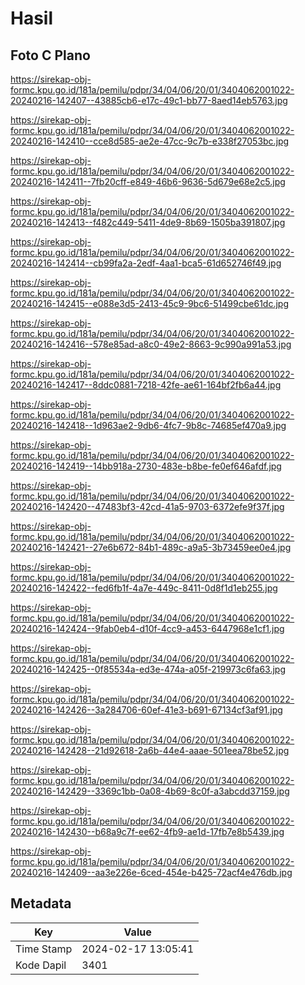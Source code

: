 # Hasil

## Foto C Plano

https://sirekap-obj-formc.kpu.go.id/181a/pemilu/pdpr/34/04/06/20/01/3404062001022-20240216-142407--43885cb6-e17c-49c1-bb77-8aed14eb5763.jpg

https://sirekap-obj-formc.kpu.go.id/181a/pemilu/pdpr/34/04/06/20/01/3404062001022-20240216-142410--cce8d585-ae2e-47cc-9c7b-e338f27053bc.jpg

https://sirekap-obj-formc.kpu.go.id/181a/pemilu/pdpr/34/04/06/20/01/3404062001022-20240216-142411--7fb20cff-e849-46b6-9636-5d679e68e2c5.jpg

https://sirekap-obj-formc.kpu.go.id/181a/pemilu/pdpr/34/04/06/20/01/3404062001022-20240216-142413--f482c449-5411-4de9-8b69-1505ba391807.jpg

https://sirekap-obj-formc.kpu.go.id/181a/pemilu/pdpr/34/04/06/20/01/3404062001022-20240216-142414--cb99fa2a-2edf-4aa1-bca5-61d652746f49.jpg

https://sirekap-obj-formc.kpu.go.id/181a/pemilu/pdpr/34/04/06/20/01/3404062001022-20240216-142415--e088e3d5-2413-45c9-9bc6-51499cbe61dc.jpg

https://sirekap-obj-formc.kpu.go.id/181a/pemilu/pdpr/34/04/06/20/01/3404062001022-20240216-142416--578e85ad-a8c0-49e2-8663-9c990a991a53.jpg

https://sirekap-obj-formc.kpu.go.id/181a/pemilu/pdpr/34/04/06/20/01/3404062001022-20240216-142417--8ddc0881-7218-42fe-ae61-164bf2fb6a44.jpg

https://sirekap-obj-formc.kpu.go.id/181a/pemilu/pdpr/34/04/06/20/01/3404062001022-20240216-142418--1d963ae2-9db6-4fc7-9b8c-74685ef470a9.jpg

https://sirekap-obj-formc.kpu.go.id/181a/pemilu/pdpr/34/04/06/20/01/3404062001022-20240216-142419--14bb918a-2730-483e-b8be-fe0ef646afdf.jpg

https://sirekap-obj-formc.kpu.go.id/181a/pemilu/pdpr/34/04/06/20/01/3404062001022-20240216-142420--47483bf3-42cd-41a5-9703-6372efe9f37f.jpg

https://sirekap-obj-formc.kpu.go.id/181a/pemilu/pdpr/34/04/06/20/01/3404062001022-20240216-142421--27e6b672-84b1-489c-a9a5-3b73459ee0e4.jpg

https://sirekap-obj-formc.kpu.go.id/181a/pemilu/pdpr/34/04/06/20/01/3404062001022-20240216-142422--fed6fb1f-4a7e-449c-8411-0d8f1d1eb255.jpg

https://sirekap-obj-formc.kpu.go.id/181a/pemilu/pdpr/34/04/06/20/01/3404062001022-20240216-142424--9fab0eb4-d10f-4cc9-a453-6447968e1cf1.jpg

https://sirekap-obj-formc.kpu.go.id/181a/pemilu/pdpr/34/04/06/20/01/3404062001022-20240216-142425--0f85534a-ed3e-474a-a05f-219973c6fa63.jpg

https://sirekap-obj-formc.kpu.go.id/181a/pemilu/pdpr/34/04/06/20/01/3404062001022-20240216-142426--3a284706-60ef-41e3-b691-67134cf3af91.jpg

https://sirekap-obj-formc.kpu.go.id/181a/pemilu/pdpr/34/04/06/20/01/3404062001022-20240216-142428--21d92618-2a6b-44e4-aaae-501eea78be52.jpg

https://sirekap-obj-formc.kpu.go.id/181a/pemilu/pdpr/34/04/06/20/01/3404062001022-20240216-142429--3369c1bb-0a08-4b69-8c0f-a3abcdd37159.jpg

https://sirekap-obj-formc.kpu.go.id/181a/pemilu/pdpr/34/04/06/20/01/3404062001022-20240216-142430--b68a9c7f-ee62-4fb9-ae1d-17fb7e8b5439.jpg

https://sirekap-obj-formc.kpu.go.id/181a/pemilu/pdpr/34/04/06/20/01/3404062001022-20240216-142409--aa3e226e-6ced-454e-b425-72acf4e476db.jpg


## Metadata

| Key        | Value               |
| ---------- | ------------------- |
| Time Stamp | 2024-02-17 13:05:41 |
| Kode Dapil | 3401                |



